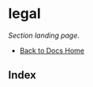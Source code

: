 # legal

_Section landing page._

- [Back to Docs Home](../README.md)

<!-- AUTO-INDEX:BEGIN -->

## Index


<!-- AUTO-INDEX:END -->
